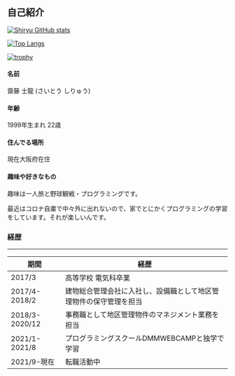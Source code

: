 ## 自己紹介

[![Shiryu GitHub stats](https://github-readme-stats.vercel.app/api?username=siryu-saito&theme=vue-dark&show_icons=true)](https://github.com/siryu-saito/github-readme-stats)

[![Top Langs](https://github-readme-stats.vercel.app/api/top-langs/?username=siryu-saito&theme=vue-dark&show_icons=true&layout=compact)](https://github.com/siryu-saito/github-readme-stats)

[![trophy](https://github-profile-trophy.vercel.app/?username=siryu-saito&theme=dracula)](https://github.com/siryu-saito/github-profile-trophy)

#### 名前

齋藤 士龍 (さいとう しりゅう)

#### 年齢

1999年生まれ 22歳

#### 住んでる場所

現在大阪府在住

#### 趣味や好きなもの

趣味は一人旅と野球観戦・プログラミングです。

最近はコロナ自粛で中々外に出れないので、家でとにかくプログラミングの学習をしています。それが楽しいんです。

### 経歴
---

| 期間 | 経歴 |
----|----
| 2017/3 | 高等学校 電気科卒業 |
| 2017/4-2018/2  | 建物総合管理会社に入社し、設備職として地区管理物件の保守管理を担当 |
| 2018/3-2020/12 | 事務職として地区管理物件のマネジメント業務を担当 |
| 2021/1-2021/8 | プログラミングスクールDMMWEBCAMPと独学で学習 |
| 2021/9-現在 | 転職活動中 |

